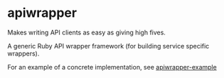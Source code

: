 apiwrapper
==========

Makes writing API clients as easy as giving high fives.


A generic Ruby API wrapper framework (for building service specific wrappers).

For an example of a concrete implementation, see [apiwrapper-example](https://github.com/mLewisLogic/apiwrapper-example)